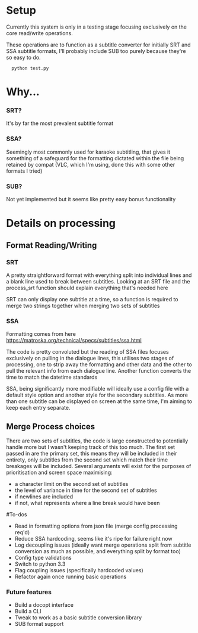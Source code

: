 # Setup

Currently this system is only in a testing stage focusing exclusively on the core read/write operations.

These operations are to function as a subtitle converter for initially SRT and SSA subtitle formats, I'll probably include SUB too purely because they're so easy to do.

```
  python test.py
```

# Why...

### SRT?

It's by far the most prevalent subtitle format

### SSA?

Seemingly most commonly used for karaoke subtitling, that gives it something of a safeguard for the formatting dictated within the file being retained by compat (VLC, which I'm using, done this with some other formats I tried)

### SUB?

Not yet implemented but it seems like pretty easy bonus functionality


# Details on processing

## Format Reading/Writing

### SRT

A pretty straightforward format with everything split into individual lines and a blank line used to break between subtitles. Looking at an SRT file and the process_srt function should explain everything that's needed here

SRT can only display one subtitle at a time, so a function is required to merge two strings together when merging two sets of subtitles

### SSA
Formatting comes from here https://matroska.org/technical/specs/subtitles/ssa.html

The code is pretty convoluted but the reading of SSA files focuses exclusively on pulling in the dialogue lines, this utilises two stages of processing, one to strip away the formatting and other data and the other to pull the relevant info from each dialogue line. Another function converts the time to match the datetime standards

SSA, being significantly more modifiable will ideally use a config file with a default style option and another style for the secondary subtitles. As more than one subtitle can be displayed on screen at the same time, I'm aiming to keep each entry separate.

## Merge Process choices
There are two sets of subtitles, the code is large constructed to potentially handle more but I wasn't keeping track of this too much. The first set passed in are the primary set, this means they will be included in their entirety, only subtitles from the second set which match their time breakages will be included.
Several arguments will exist for the purposes of prioritisation and screen space maximising:
- a character limit on the second set of subtitles
- the level of variance in time for the second set of subtitles
- if newlines are included
- if not, what represents where a line break would have been

#To-dos
- Read in formatting options from json file (merge config processing req'd)
- Reduce SSA hardcoding, seems like it's ripe for failure right now
- Log decoupling issues (ideally want merge operations split from subtitle conversion as much as possible, and everything split by format too)
- Config type validations
- Switch to python 3.3
- Flag coupling issues (specifically hardcoded values)
- Refactor again once running basic operations


### Future features
- Build a docopt interface
- Build a CLI
- Tweak to work as a basic subtitle conversion library
- SUB format support
